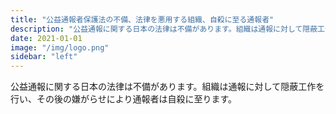 ```yaml
---
title: "公益通報者保護法の不備、法律を悪用する組織、自殺に至る通報者"
description: "公益通報に関する日本の法律は不備があります。組織は通報に対して隠蔽工作を行い、その後の嫌がらせにより通報者は自殺に至ります。"
date: 2021-01-01
image: "/img/logo.png"
sidebar: "left"
---
```


公益通報に関する日本の法律は不備があります。組織は通報に対して隠蔽工作を行い、その後の嫌がらせにより通報者は自殺に至ります。